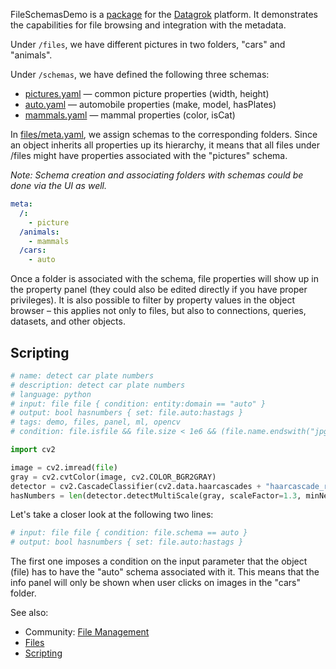 FileSchemasDemo is a [package](https://datagrok.ai/help/develop/develop#packages) for the [Datagrok](https://datagrok.ai) platform.
It demonstrates the capabilities for file browsing and integration with the metadata.

Under `/files`, we have different pictures in two folders, "cars" and "animals".

Under `/schemas`, we have defined the following three schemas:

  * [pictures.yaml](schemas/auto.yaml) — common picture properties (width, height)
  * [auto.yaml](schemas/auto.yaml) — automobile properties (make, model, hasPlates)
  * [mammals.yaml](schemas/auto.yaml) — mammal properties (color, isCat)

In [files/meta.yaml](files/meta.yaml), we assign schemas to the corresponding folders. Since an object inherits all properties up its hierarchy, it means that all files under /files might have properties associated with the "pictures" schema.

_Note: Schema creation and associating folders with schemas could be done via the UI as well._

```yaml
meta:
  /:
    - picture
  /animals:
    - mammals
  /cars:
    - auto
``` 

Once a folder is associated with the schema, file properties will show up in the property panel (they could also be edited directly if you have proper privileges). It is also possible to filter by property values in the object browser – this applies not only to files, but also to connections, queries, datasets, and other objects.

## Scripting

```python
# name: detect car plate numbers
# description: detect car plate numbers
# language: python
# input: file file { condition: entity:domain == "auto" }
# output: bool hasnumbers { set: file.auto:hastags }
# tags: demo, files, panel, ml, opencv
# condition: file.isfile && file.size < 1e6 && (file.name.endswith("jpg") || file.name.endswith("jpeg"))

import cv2

image = cv2.imread(file)
gray = cv2.cvtColor(image, cv2.COLOR_BGR2GRAY)
detector = cv2.CascadeClassifier(cv2.data.haarcascades + "haarcascade_russian_plate_number.xml")
hasNumbers = len(detector.detectMultiScale(gray, scaleFactor=1.3, minNeighbors=3, minSize=(100, 25))) != 0
```

Let's take a closer look at the following two lines:

```python
# input: file file { condition: file.schema == auto }
# output: bool hasnumbers { set: file.auto:hastags }
```

The first one imposes a condition on the input parameter that the object (file) has to have the "auto" schema associated with it. This means that the info panel will only be shown when user clicks on images in the "cars" folder.

See also:

  * Community: [File Management](https://community.datagrok.ai/t/new-feature-file-share-browser/17/6)
  * [Files](https://datagrok.ai/help/access/connectors/files)
  * [Scripting](https://datagrok.ai/help/develop/scripting)